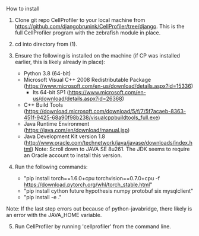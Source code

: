 How to install
1. 	Clone git repo CellProfiler to your local machine from https://github.com/djangobrunink/CellProfiler/tree/django.
	This is the full CellProfiler program with the zebrafish module in place. 

2. 	cd into directory from (1).

3. 	Ensure the following is installed on the machine (if CP was installed earlier, this is likely already in place):
	- Python 3.8 (64-bit)
	- Microsoft Visual C++ 2008 Redistributable Package (https://www.microsoft.com/en-us/download/details.aspx?id=15336) 
		- Its 64-bit SP1 (https://www.microsoft.com/en-us/download/details.aspx?id=26368)
	- C++ Build Tools (https://download.microsoft.com/download/5/f/7/5f7acaeb-8363-451f-9425-68a90f98b238/visualcppbuildtools_full.exe)
	- Java Runtime Environment (https://java.com/en/download/manual.jsp)
	- Java Development Kit version 1.8 (http://www.oracle.com/technetwork/java/javase/downloads/index.html)
Note:	Scroll down to JAVA SE 8u261. The JDK seems to require an Oracle account to install this version.

4. 	Run the following commands:
	- "pip install torch==1.6.0+cpu torchvision==0.7.0+cpu -f https://download.pytorch.org/whl/torch_stable.html"
	- "pip install cython future hypothesis numpy protobuf six mysqlclient"
	- "pip install -e ."

Note: 	If the last step errors out because of python-javabridge, there likely is an error with the JAVA_HOME variable.
	

5. 	Run CellProfiler by running 'cellprofiler' from the command line.